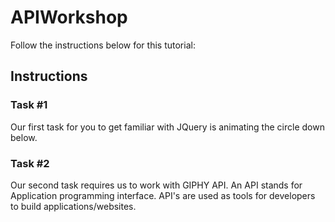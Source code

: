 # APIWorkshop
Follow the instructions below for this tutorial:

## Instructions

### Task #1

Our first task for you to get familiar with JQuery is animating the circle down below. 

### Task #2

Our second task requires us to work with GIPHY API. An API stands for Application programming interface. API's are used as tools for developers to build applications/websites.
